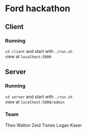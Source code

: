 # Ford hackathon

## Client

### Running
`cd client` and start with `./run.sh`  
view at `localhost:5000`

## Server

### Running

`cd server` and start with `./run.sh`  
view at `localhost:5000/admin`

### Team
Theo Walton
Zeid Tisnes
Logan Kaser
